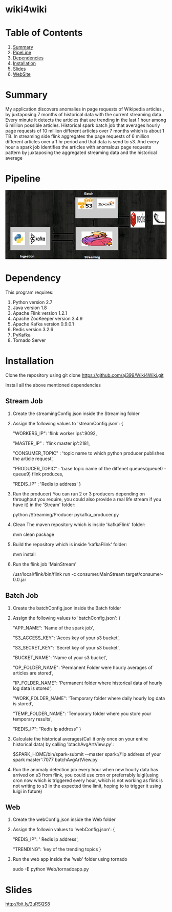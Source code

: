 # wiki4wiki

# Table of Contents
1. [Summary](README.md#summary)
2. [PipeLine](README.md#pipeline)
3. [Dependencies](README.md#dependency)
4. [Installation](README.md#installation)
5. [Slides](README.md#slides)
6. [WebSite](README.md#website)

# Summary
  My application discovers anomalies in page requests of Wikipedia articles , by juxtaposing 7 months of historical data with the current streaming data. Every minute it detects the articles that are trending in the last 1 hour among 6 million possible articles.  Historical spark batch job that averages hourly page requests of 10 million different articles over 7 months which is about 1 TB. In streaming side flink aggregates the page requests of 6 million different articles over a 1 hr period and that data is send to s3. And every hour a spark job identifies the articles with anomalous page requests pattern by juxtaposing the aggregated streaming data and the historical average

# Pipeline
![alt text](https://github.com/aj399/Wiki4Wiki/blob/master/pipeline.PNG "PipeLine")

# Dependency

This program requires:

1. Python version 2.7
2. Java version 1.8
3. Apache Flink version 1.2.1
4. Apache ZooKeeper version 3.4.9
5. Apache Kafka version 0.9.0.1
6. Redis version 3.2.6
7. PyKafka
8. Tornado Server 

# Installation
Clone the repository using git clone https://github.com/aj399/Wiki4Wiki.git

Install all the above mentioned dependencies 

## Stream Job

1. Create the streamingConfig.json inside the Streaming folder

2. Assign the following values to 'streamConfig.json':
  {
    
    "WORKERS_IP": 'flink worker ips':9092,

    "MASTER_IP" : 'flink master ip':2181,

    "CONSUMER_TOPIC" : 'topic name to which python producer publishes the article request',

    "PRODUCER_TOPIC" : 'base topic name of the diffenet queues(queue0 - queue9) flink produces,

    "REDIS_IP" : 'Redis ip address'
 }

3. Run the producer( You can run 2 or 3 producers depending on throughput you require, you could also provide a real life stream if you have it) in the 'Stream' folder:

    python /Streaming/Producer pykafka_producer.py 

4. Clean The maven repository which is inside 'kafkaFlink' folder:

    mvn clean package

5. Build the repository which is inside 'kafkaFlink' folder:

    mvn install

6. Run the flink job 'MainStream'

    /usr/local/flink/bin/flink run -c consumer.MainStream target/consumer-0.0.jar

## Batch Job

1. Create the batchConfig.json inside the Batch folder

2. Assign the following values to 'batchConfig.json':
  {

    "APP_NAME": 'Name of the spark job',

    "S3_ACCESS_KEY": 'Acces key of your s3 bucket',

    "S3_SECRET_KEY": 'Secret key of your s3 bucket',

    "BUCKET_NAME": 'Name of your s3 bucket',

    "OP_FOLDER_NAME": 'Permanent Folder were hourly averages of articles are stored',

    "IP_FOLDER_NAME": 'Permanent folder where historical data of hourly log data is stored',

    "WORK_FOLDER_NAME": 'Temporary folder where daily hourly log data is stored',

    "TEMP_FOLDER_NAME": 'Temporary folder where you store your temporary results',

    "REDIS_IP": "Redis ip address"
  }

3. Calculate the historical averages(Call it only once on your entire historical data) by calling 'btachAvgArtView.py':

    $SPARK_HOME/bin/spark-submit --master spark://'ip address of your spark master':7077 batchAvgArtView.py

4. Run the anomaly detection job every hour when new hourly data has arrived on s3 from flink, you could use cron or preferrably luigi(using cron now which is triggered every hour, which is not working as flink is not writing to s3 in the expected time limit, hoping to to trigger it using luigi in future)

## Web

1. Create the webConfig.json inside the Web folder

2. Assign the followin values to 'webConfig.json':
  {

    "REDIS_IP": ' Redis ip address',

    "TRENDING": 'key of the trending topics
  }

3. Run the web app inside the 'web' folder using tornado

    sudo -E python Web/tornadoapp.py

# Slides
http://bit.ly/2uRSQS8

